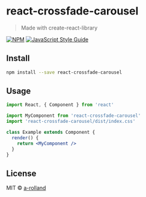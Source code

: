 # react-crossfade-carousel

> Made with create-react-library

[![NPM](https://img.shields.io/npm/v/react-crossfade-carousel.svg)](https://www.npmjs.com/package/react-crossfade-carousel) [![JavaScript Style Guide](https://img.shields.io/badge/code_style-standard-brightgreen.svg)](https://standardjs.com)

## Install

```bash
npm install --save react-crossfade-carousel
```

## Usage

```jsx
import React, { Component } from 'react'

import MyComponent from 'react-crossfade-carousel'
import 'react-crossfade-carousel/dist/index.css'

class Example extends Component {
  render() {
    return <MyComponent />
  }
}
```

## License

MIT © [a-rolland](https://github.com/a-rolland)
